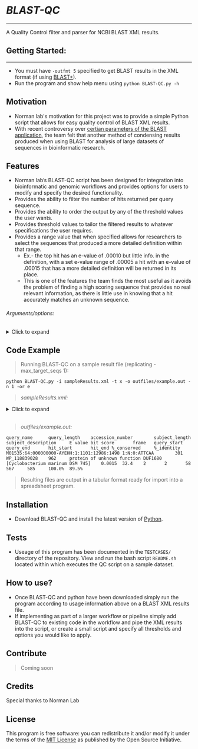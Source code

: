 # _BLAST-QC_

***
A Quality Control filter and parser for NCBI BLAST XML results.
 
## Getting Started: 

***
- You must have `-outfmt 5` specified to get BLAST results in the XML format (if using [BLAST+](https://blast.ncbi.nlm.nih.gov/Blast.cgi)).
- Run the program and show help menu using `python BLAST-QC.py -h` 

## Motivation
- Norman lab's motivation for this project was to provide a simple Python script that allows for easy quality control of BLAST XML results. 
- With recent controversy over [certian parameters of the BLAST application](academic.oup.com/bioinformatics/article/35/9/1613/5106166), the team felt that another method of condensing results produced when using BLAST for analysis of large datasets of sequences in bioinformatic research.   

## Features
- Norman lab’s BLAST-QC script has been designed for integration into bioinformatic and genomic workflows and provides options for users to modify and specify the desired functionality.
- Provides the ability to filter the number of hits returned per query sequence.
- Provides the ability to order the output by any of the threshold values the user wants.
- Provides threshold values to tailor the filtered results to whatever specifications the user requires.
- Provides a range value that when specified allows for researchers to select the sequences that produced a more detailed definition within that range.
    - Ex.- the top hit has an e-value of .00010 but little info. in the definition, with a set e-value range of .00005 a hit with an e-value of .00015 that has a more detailed definition will be returned in its place.
    - This is one of the features the team finds the most useful as it avoids the problem of finding a high scoring sequence that provides no real relevant information, as there is little use in knowing that a hit accurately matches an unknown sequence.
###### Arguments/options:

<details>
<summary>Click to expand</summary>     
<p>

- `-i, --input {filename}`
>Specifiy the Blast XML results input file.
- `-o, --output {outfile name}`
>Specify the output file base name (no extension). BLAST-QC will output 3 text files with this base name `{}.hits.txt`, `{}.nohits.txt`, and `{}.hits.header`
- `-t, --type {(n, p)}`
>Specify which version of BLAST you are running (Protein or Nucleotide)
- `-n, --number {num hits}`
>Specify the number of hits to return per query sequence. This parameter defaults to return all hits that fit the input values. (Integer value)
- `-e, --evalue {evalue threshold}`
>Specify an e-value threshold. This is the maximum acceptable evalue that will pass the filtering process. Can be provided as a decimal or scientific notation in the format: (1E+10)
- `-b, --bitscore {bitscore threshold}`
>Specify a bit-score threshold as a decimal or sci-notation.(Minimum acceptable bitscore)"
- `-i, --identity {%identity threshold}`
>Specify a threshold in the percent identity of a hit as a decimal or sci-notation. (Minimum acceptable percentage) 
- `-d, --definition {definition threshold}`
>Specify a threshold in the level of definition provided. This is defined by how many separate lines are present in the Hit definition '<Hit_def>' of the XML file. (Integer value)
- `-or, --order {(e,b,i,t)}` 
>Specify the order of the results. By lowest evalue `e`, highest bitscore `b`, highest percent identity `i`, or most detailed definition `d`.
- `-er, --erange {range value}`
>Sets a range of acceptable deviation from the lowest evalue hit in which a more detailed definition would be prefered. Must order by evalue to use this functionality.
- `-br, --brange {range value}`
>Sets a range of acceptable deviation from the highest bitscore hit in which a more detailed definition would be prefered. Must order by bitscore to use this functionality.
- `-ir, --irange {range value}` 
>Sets a range of acceptable deviation from the highest percent identity hit (Decimal value) in which a more detailed definition would be prefered. Must order by percent identity to use this functionality.

</p>  
</details> 

## Code Example
>Running BLAST-QC on a sample result file (replicating -max_target_seqs 1):

    python BLAST-QC.py -i sampleResults.xml -t x -o outfiles/example.out -n 1 -or e

>*sampleResults.xml:*
<details>
<summary>Click to expand</summary>     
<p>
    
```
<?xml version="1.0"?>
<!DOCTYPE BlastOutput PUBLIC "-//NCBI//NCBI BlastOutput/EN" "http://www.ncbi.nlm.nih.gov/dtd/NCBI_BlastOutput.dtd">
<BlastOutput>
  <BlastOutput_program>blastx</BlastOutput_program>
  <BlastOutput_version>BLASTX 2.9.0+</BlastOutput_version>
  <BlastOutput_reference>Stephen F. Altschul, Thomas L. Madden, Alejandro A. Sch&amp;auml;ffer, Jinghui Zhang, Zheng Zhang, Webb Miller, and David J. Lipman (1997), &quot;Gapped BLAST and PSI-BLAST: a new generation of protein database search programs&quot;, Nucleic Acids Res. 25:3389-3402.</BlastOutput_reference>
  <BlastOutput_db>nr</BlastOutput_db>
  <BlastOutput_query-ID>Query_1</BlastOutput_query-ID>
  <BlastOutput_query-def>M01535:64:000000000-AYEHH:1:1101:12986:1498 1:N:0:ATTCAA</BlastOutput_query-def>
  <BlastOutput_query-len>301</BlastOutput_query-len>
  <BlastOutput_param>
    <Parameters>
      <Parameters_matrix>BLOSUM62</Parameters_matrix>
      <Parameters_expect>10</Parameters_expect>
      <Parameters_gap-open>11</Parameters_gap-open>
      <Parameters_gap-extend>1</Parameters_gap-extend>
      <Parameters_filter>L;</Parameters_filter>
    </Parameters>
  </BlastOutput_param>
<BlastOutput_iterations>
<Iteration>
 <Iteration_iter-num>1</Iteration_iter-num>
  <Iteration_query-ID>Query_1</Iteration_query-ID>
  <Iteration_query-def>M01535:64:000000000-AYEHH:1:1101:12986:1498 1:N:0:ATTCAA</Iteration_query-def>
  <Iteration_query-len>301</Iteration_query-len>
<Iteration_hits>
<Hit>
  <Hit_num>1</Hit_num>
  <Hit_id>gi|1353573126|ref|WP_105010973.1|</Hit_id>
  <Hit_def>DEAD/DEAH box helicase [Salinibacter sp. 10B] &gt;gi|1350987538|gb|PQJ33618.1| hypothetical protein BSZ35_02490 [Salinibacter sp. 10B]</Hit_def>
  <Hit_accession>WP_105010973</Hit_accession>
  <Hit_len>959</Hit_len>
  <Hit_hsps>
    <Hsp>
      <Hsp_num>1</Hsp_num>
      <Hsp_bit-score>37.5</Hsp_bit-score>
      <Hsp_score>109</Hsp_score>
      <Hsp_evalue>0.23</Hsp_evalue>
      <Hsp_query-from>2</Hsp_query-from>
      <Hsp_query-to>58</Hsp_query-to>
      <Hsp_hit-from>566</Hsp_hit-from>
      <Hsp_hit-to>584</Hsp_hit-to>
      <Hsp_query-frame>2</Hsp_query-frame>
      <Hsp_hit-frame>0</Hsp_hit-frame>
      <Hsp_identity>18</Hsp_identity>
      <Hsp_positive>19</Hsp_positive>
      <Hsp_gaps>0</Hsp_gaps>
      <Hsp_align-len>19</Hsp_align-len>
      <Hsp_qseq>LQHAAAQVIHYELPWNPNR</Hsp_qseq>
      <Hsp_hseq>LQHAAAQVVHYELPWNPNR</Hsp_hseq>
      <Hsp_midline>LQHAAAQV+HYELPWNPNR</Hsp_midline>
    </Hsp>
  </Hit_hsps>
</Hit>
<Hit>
  <Hit_num>2</Hit_num>
  <Hit_id>gi|1475497631|ref|WP_118839028.1|</Hit_id>
  <Hit_def>protein of unknown function DUF1680 [Cyclobacterium marinum DSM 745]</Hit_def>
  <Hit_accession>WP_118839028</Hit_accession>
  <Hit_len>962</Hit_len>
  <Hit_hsps>
    <Hsp>
      <Hsp_num>1</Hsp_num>
      <Hsp_bit-score>32.4</Hsp_bit-score>
      <Hsp_score>106</Hsp_score>
      <Hsp_evalue>0.0015</Hsp_evalue>
      <Hsp_query-from>2</Hsp_query-from>
      <Hsp_query-to>58</Hsp_query-to>
      <Hsp_hit-from>567</Hsp_hit-from>
      <Hsp_hit-to>585</Hsp_hit-to>
      <Hsp_query-frame>2</Hsp_query-frame>
      <Hsp_hit-frame>0</Hsp_hit-frame>
      <Hsp_identity>17</Hsp_identity>
      <Hsp_positive>19</Hsp_positive>
      <Hsp_gaps>0</Hsp_gaps>
      <Hsp_align-len>19</Hsp_align-len>
      <Hsp_qseq>LQHAAAQVIHYELPWNPNR</Hsp_qseq>
      <Hsp_hseq>LQHAASQVVHYELPWNPNR</Hsp_hseq>
      <Hsp_midline>LQHAA+QV+HYELPWNPNR</Hsp_midline>
    </Hsp>
  </Hit_hsps>
</Hit>
<Hit>
  <Hit_num>3</Hit_num>
  <Hit_id>gi|1119308666|ref|WP_072286629.1|</Hit_id>
  <Hit_def>multidrug efflux RND transporter permease subunit [Pelobacter acetylenicus] &gt;gi|1109391397|gb|APG24783.1| RND transporter [Pelobacter acetylenicus] &gt;gi|1109565394|gb|APG42840.1| RND transporter [Pelobacter acetylenicus]</Hit_def>
  <Hit_accession>WP_072286629</Hit_accession>
  <Hit_len>1044</Hit_len>
  <Hit_hsps>
    <Hsp>
      <Hsp_num>1</Hsp_num>
      <Hsp_bit-score>66.5</Hsp_bit-score>
      <Hsp_score>161</Hsp_score>
      <Hsp_evalue>.005</Hsp_evalue>
      <Hsp_query-from>3</Hsp_query-from>
      <Hsp_query-to>134</Hsp_query-to>
      <Hsp_hit-from>459</Hsp_hit-from>
      <Hsp_hit-to>502</Hsp_hit-to>
      <Hsp_query-frame>3</Hsp_query-frame>
      <Hsp_hit-frame>0</Hsp_hit-frame>
      <Hsp_identity>33</Hsp_identity>
      <Hsp_positive>39</Hsp_positive>
      <Hsp_gaps>0</Hsp_gaps>
      <Hsp_align-len>44</Hsp_align-len>
      <Hsp_qseq>AMMGGITGRLYQQFALTISTASVFSSIISLTLSPALFCILLRPT</Hsp_qseq>
      <Hsp_hseq>AFLGGITGQLYRQFALTISTATVFSSINALTLSPALCAVFLRPT</Hsp_hseq>
      <Hsp_midline>A +GGITG+LY+QFALTISTA+VFSSI +LTLSPAL  + LRPT</Hsp_midline>
    </Hsp>
  </Hit_hsps>
</Hit>
<Hit>
  <Hit_num>4</Hit_num>
  <Hit_id>gi|694076356|ref|WP_032422082.1|</Hit_id>
  <Hit_def>efflux RND transporter permease subunit [Klebsiella pneumoniae] &gt;gi|583674352|gb|EWF36727.1| hypothetical protein L397_05578 [Klebsiella pneumoniae BWH 22] &gt;gi|583701812|gb|EWF63548.1| hypothetical protein L391_00438 [Klebsiella pneumoniae MGH 45] &gt;gi|1202410181|gb|OVG28595.1| hydrophobe/amphiphile efflux-1 family RND transporter [Klebsiella pneumoniae] &gt;gi|1202586925|gb|OVI01311.1| hydrophobe/amphiphile efflux-1 family RND transporter [Klebsiella pneumoniae] &gt;gi|1373538222|gb|AVU26564.1| hydrophobe/amphiphile efflux-1 family RND transporter [Klebsiella pneumoniae] &gt;gi|1477383496|gb|RIH95380.1| hydrophobe/amphiphile efflux-1 family RND transporter [Klebsiella pneumoniae] &gt;gi|1513401962|gb|RNV45321.1| hydrophobe/amphiphile efflux-1 family RND transporter [Klebsiella pneumoniae] &gt;gi|1513656270|gb|RNX93985.1| hydrophobe/amphiphile efflux-1 family RND transporter [Klebsiella pneumoniae subsp. pneumoniae] &gt;gi|1513661422|gb|RNX99016.1| hydrophobe/amphiphile efflux-1 family RND transporter [Klebsiella pneumoniae subsp. pneumoniae] &gt;gi|1513969571|gb|ROB00382.1| hydrophobe/amphiphile efflux-1 family RND transporter [Klebsiella pneumoniae subsp. pneumoniae] &gt;gi|1513970973|gb|ROB01748.1| hydrophobe/amphiphile efflux-1 family RND transporter [Klebsiella pneumoniae subsp. pneumoniae]</Hit_def>
  <Hit_accession>WP_032422082</Hit_accession>
  <Hit_len>1030</Hit_len>
  <Hit_hsps>
    <Hsp>
      <Hsp_num>1</Hsp_num>
      <Hsp_bit-score>45.5</Hsp_bit-score>
      <Hsp_score>132</Hsp_score>
      <Hsp_evalue>.002</Hsp_evalue>
      <Hsp_query-from>3</Hsp_query-from>
      <Hsp_query-to>137</Hsp_query-to>
      <Hsp_hit-from>457</Hsp_hit-from>
      <Hsp_hit-to>501</Hsp_hit-to>
      <Hsp_query-frame>3</Hsp_query-frame>
      <Hsp_hit-frame>0</Hsp_hit-frame>
      <Hsp_identity>26</Hsp_identity>
      <Hsp_positive>36</Hsp_positive>
      <Hsp_gaps>0</Hsp_gaps>
      <Hsp_align-len>45</Hsp_align-len>
      <Hsp_qseq>AMMGGITGRLYQQFALTISTASVFSSIISLTLSPALFCILLRPTP</Hsp_qseq>
      <Hsp_hseq>ALLPGIVGELYRQFAVTLSTAVALSSLVALTLTPALCALLLRPRP</Hsp_hseq>
      <Hsp_midline>A++ GI G LY+QFA+T+STA   SS+++LTL+PAL  +LLRP P</Hsp_midline>
    </Hsp>
  </Hit_hsps>
</Hit>
<Hit>
  <Hit_num>5</Hit_num>
  <Hit_id>gi|924509782|ref|WP_053514927.1|</Hit_id>
  <Hit_def>efflux RND transporter permease subunit, partial [Enterobacter hormaechei] &gt;gi|923343267|gb|KOQ87399.1| multidrug RND transporter, partial [Enterobacter hormaechei]</Hit_def>
  <Hit_accession>WP_053514927</Hit_accession>
  <Hit_len>920</Hit_len>
  <Hit_hsps>
    <Hsp>
      <Hsp_num>1</Hsp_num>
      <Hsp_bit-score>55.5</Hsp_bit-score>
      <Hsp_score>132</Hsp_score>
      <Hsp_evalue>.0023</Hsp_evalue>
      <Hsp_query-from>3</Hsp_query-from>
      <Hsp_query-to>137</Hsp_query-to>
      <Hsp_hit-from>457</Hsp_hit-from>
      <Hsp_hit-to>501</Hsp_hit-to>
      <Hsp_query-frame>3</Hsp_query-frame>
      <Hsp_hit-frame>0</Hsp_hit-frame>
      <Hsp_identity>26</Hsp_identity>
      <Hsp_positive>36</Hsp_positive>
      <Hsp_gaps>0</Hsp_gaps>
      <Hsp_align-len>45</Hsp_align-len>
      <Hsp_qseq>AMMGGITGRLYQQFALTISTASVFSSIISLTLSPALFCILLRPTP</Hsp_qseq>
      <Hsp_hseq>ALLPGIVGELYRQFAVTLSTAVTLSSLVALTLTPALCALLLRPRP</Hsp_hseq>
      <Hsp_midline>A++ GI G LY+QFA+T+STA   SS+++LTL+PAL  +LLRP P</Hsp_midline>
    </Hsp>
  </Hit_hsps>
</Hit>
</Iteration_hits>
  <Iteration_stat>
    <Statistics>
      <Statistics_db-num>203109248</Statistics_db-num>
      <Statistics_db-len>73914922604</Statistics_db-len>
      <Statistics_hsp-len>69</Statistics_hsp-len>
      <Statistics_eff-space>1856911919252</Statistics_eff-space>
      <Statistics_kappa>0.041</Statistics_kappa>
      <Statistics_lambda>0.267</Statistics_lambda>
      <Statistics_entropy>0.14</Statistics_entropy>
    </Statistics>
  </Iteration_stat>
</Iteration>
</BlastOutput_iterations>
</BlastOutput>
```

</p>  
</details>  

<br/>

>*outfiles/example.out:*

    query_name      query_length    accession_number        subject_length  subject_description     E value bit score       frame   query_start     query_end       hit_start       hit_end %_conserved     %_identity
    M01535:64:000000000-AYEHH:1:1101:12986:1498 1:N:0:ATTCAA        301     WP_118839028    962     protein of unknown function DUF1680 [Cyclobacterium marinum DSM 745]    0.0015  32.4    2       2       58      567     585     100.0%  89.5%

> Resulting files are output in a tabular format ready for import into a spreadsheet program.

## Installation
- Download BLAST-QC and install the latest version of [Python](https://www.python.org/downloads/).

## Tests
- Useage of this program has been documented in the `TESTCASES/` directory of the repository. View and run the bash script `README.sh` located within which executes the QC script on a sample dataset.

## How to use?

- Once BLAST-QC and python have been downloaded simply run the program according to usage information above on a BLAST XML results file.
- If implementing as part of a larger workflow or pipeline simply add BLAST-QC to existing code in the workflow and pipe the XML results into the script, or create a small script and specify all thresholds and options you would like to apply.    

## Contribute

>Coming soon

## Credits
Special thanks to Norman Lab

## License
This program is free software: you can redistribute it and/or modify
it under the terms of the [MIT License](https://opensource.org/licenses/MIT) as published by the Open Source Initiative.
